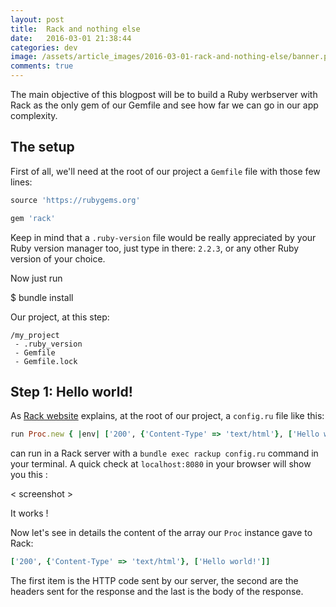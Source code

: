 ```yaml
---
layout: post
title:  Rack and nothing else
date:   2016-03-01 21:38:44
categories: dev
image: /assets/article_images/2016-03-01-rack-and-nothing-else/banner.png
comments: true
---
```

The main objective of this blogpost will be to build a Ruby werbserver with Rack as the only gem of our Gemfile and see how far we can go in our app complexity.

The setup
---

First of all, we'll need at the root of our project a `Gemfile` file with those few lines:

```ruby
source 'https://rubygems.org'

gem 'rack'
```

Keep in mind that a `.ruby-version` file would be really appreciated by your Ruby version manager too, just type in there: `2.2.3`, or any other Ruby version of your choice.

Now just run


$ bundle install

Our project, at this step:

```
/my_project
 - .ruby_version
 - Gemfile
 - Gemfile.lock
```

Step 1: Hello world!
---

As [Rack website](http://rack.github.io/) explains, at the root of our project, a `config.ru` file like this:

```ruby
run Proc.new { |env| ['200', {'Content-Type' => 'text/html'}, ['Hello world!']] }
```

can run in a Rack server with a `bundle exec rackup config.ru` command in your terminal.  A quick check at `localhost:8080` in your browser will show you this :

< screenshot >

It works !

Now let's see in details the content of the array our `Proc` instance gave to Rack:

```ruby
['200', {'Content-Type' => 'text/html'}, ['Hello world!']]
```

The first item is the HTTP code sent by our server, the second are the headers sent for the response and the last is the body of the response.
